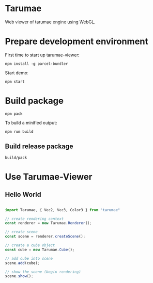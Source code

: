 # Tarumae

Web viewer of tarumae engine using WebGL.

# Prepare development environment

First time to start up tarumae-viewer:

```
npm install -g parcel-bundler
```

Start demo:

```
npm start
```

# Build package

```
npm pack
```

To build a minified output:

```
npm run build
```

## Build release package

```
build/pack
```


# Use Tarumae-Viewer

## Hello World

```js

import Tarumae, { Vec2, Vec3, Color3 } from "tarumae"

// create rendering context
const renderer = new Tarumae.Renderer();

// create scene
const scene = renderer.createScene();

// create a cube object
const cube = new Tarumae.Cube();

// add cube into scene
scene.add(cube);

// show the scene (begin rendering) 
scene.show();

```


